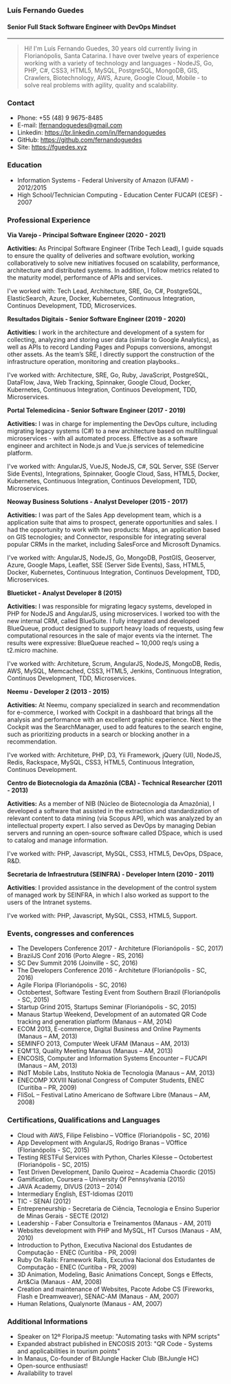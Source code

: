 ### Luís Fernando Guedes
#### Senior Full Stack Software Engineer with DevOps Mindset
---

> Hi! I'm Luís Fernando Guedes, 30 years old currently living in Florianópolis, Santa Catarina. I have over twelve years of experience working with a variety of technology and languages - NodeJS, Go, PHP, C#, CSS3, HTML5, MySQL, PostgreSQL, MongoDB, GIS, Crawlers, Biotechnology, AWS, Azure, Google Cloud, Mobile - to solve real problems with agility, quality and scalability.

### Contact
* Phone: +55 (48) 9 9675-8485
* E-mail: lfernandoguedes@gmail.com
* Linkedin: https://br.linkedin.com/in/lfernandoguedes
* GitHub: https://github.com/fernandoguedes
* Site: https://fguedes.xyz

### Education
* Information Systems - Federal University of Amazon (UFAM) - 2012/2015
* High School/Technician Computing - Education Center FUCAPI (CESF) - 2007

### Professional Experience

__Via Varejo - Principal Software Engineer (2020 - 2021)__

__Activities:__ As Principal Software Engineer (Tribe Tech Lead), I guide squads to ensure the quality of deliveries and software evolution, working collaboratively to solve new initiatives focused on scalability, performance, architecture and distributed systems. In addition, I follow metrics related to the maturity model, performance of APIs and services.

I've worked with: Tech Lead, Architecture, SRE, Go, C#, PostgreSQL, ElasticSearch, Azure, Docker, Kubernetes, Continuous Integration, Continuos Development, TDD, Microservices.

__Resultados Digitais - Senior Software Engineer (2019 - 2020)__

__Activities:__ I work in the architecture and development of a system for collecting, analyzing and storing user data (similar to Google Analytics), as well as APIs to record Landing Pages and Popups conversions, amongst other assets.
As the team’s SRE, I directly support the construction of the infrastructure operation, monitoring and creation playbooks..

I've worked with: Architecture, SRE, Go, Ruby, JavaScript, PostgreSQL, DataFlow, Java, Web Tracking, Spinnaker, Google Cloud, Docker, Kubernetes, Continuous Integration, Continuos Development, TDD, Microservices.

__Portal Telemedicina - Senior Software Engineer (2017 - 2019)__

__Activities:__ I was in charge for implementing the DevOps culture, including migrating legacy systems (C#) to a new architecture based on multilingual microservices - with all automated process. Effective as a software engineer and architect in Node.js and Vue.js services of telemedicine platform.

I've worked with: AngularJS, VueJS, NodeJS, C#, SQL Server, SSE (Server Side Events), Integrations, Spinnaker, Google Cloud, Sass, HTML5, Docker, Kubernetes, Continuous Integration, Continuos Development, TDD, Microservices.

__Neoway Business Solutions - Analyst Developer (2015 - 2017)__

__Activities:__ I was part of the Sales App development team, which is a application suite that aims to prospect, generate opportunities and sales. I had the opportunity to work with two products: Maps, an application based on GIS tecnologies; and Connector, responsible for integrating several popular CRMs in the market, including SalesForce and Microsoft Dynamics.

I've worked with: AngularJS, NodeJS, Go, MongoDB, PostGIS, Geoserver, Azure, Google Maps, Leaflet, SSE (Server Side Events), Sass, HTML5, Docker, Kubernetes, Continuous Integration, Continuos Development, TDD, Microservices.

__Blueticket - Analyst Developer 8 (2015)__

__Activities:__ I was responsible for migrating legacy systems, developed in PHP for NodeJS and AngularJS, using microservices. I worked too with the new internal CRM, called BlueSuite. I fully integrated and developed BlueQueue, product designed to support heavy loads of requests, using few computational resources in the sale of major events via the internet. The results were expressive: BlueQueue reached ~ 10,000 req/s using a t2.micro machine.

I've worked with: Architeture, Scrum, AngularJS, NodeJS, MongoDB, Redis, AWS, MySQL, Memcached, CSS3, HTML5, Jenkins, Continuous Integration, Continuos Development, TDD, Microservices.

__Neemu - Developer 2 (2013 - 2015)__

__Activities:__ At Neemu, company specialized in search and recommendation for e-commerce, I worked with Cockpit in a dashboard that brings all the analysis and performance with an excellent graphic experience. Next to the Cockpit was the SearchManager, used to add features to the search engine, such as prioritizing products in a search or blocking another in a recommendation.

I've worked with: Architeture, PHP, D3, Yii Framework, jQuery (UI), NodeJS, Redis, Rackspace, MySQL, CSS3, HTML5, Continuous Integration, Continuos Development.

__Centro de Biotecnologia da Amazônia (CBA) - Technical Researcher (2011 - 2013)__

__Activities:__ As a member of NIB (Núcleo de Biotecnologia da Amazônia), I developed a software that assisted in the extraction and standardization of relevant content to data mining (via Scopus API), which was analyzed by an intellectual property expert. I also served as DevOps by managing Debian servers and running an open-source software called DSpace, which is used to catalog and manage information.

I've worked with: PHP, Javascript, MySQL, CSS3, HTML5, DevOps, DSpace, R&D.

__Secretaria de Infraestrutura (SEINFRA) - Developer Intern (2010 - 2011)__

__Activities__: I provided assistance in the development of the control system of managed work by SEINFRA, in which I also worked as support to the users of the Intranet systems.

I've worked with: PHP, Javascript, MySQL, CSS3, HTML5, Support.

### Events, congresses and conferences
* The Developers Conference 2017 - Architeture (Florianópolis - SC, 2017)
* BrazilJS Conf 2016 (Porto Alegre - RS, 2016)
* SC Dev Summit 2016 (Joinville - SC, 2016)
* The Developers Conference 2016 - Architeture (Florianópolis - SC, 2016)
* Agile Floripa (Florianópolis - SC, 2016)
* Octobertest, Software Testing Event from Southern Brazil (Florianópolis - SC, 2015)
* Startup Grind 2015, Startups Seminar (Florianópolis - SC, 2015)
* Manaus Startup Weekend, Development of an automated QR Code tracking and generation platform (Manaus – AM, 2014)
* ECOM 2013, E-commerce, Digital Business and Online Payments (Manaus – AM, 2013)
* SEMINFO 2013, Computer Week UFAM (Manaus – AM, 2013)
* EQM'13, Quality Meeting Manaus (Manaus – AM, 2013)
* ENCOSIS, Computer and Information Systems Encounter – FUCAPI (Manaus – AM, 2013)
* INdT Mobile Labs, Instituto Nokia de Tecnologia (Manaus – AM, 2013)
* ENECOMP XXVIII National Congress of Computer Students, ENEC (Curitiba – PR, 2009)
* FliSoL – Festival Latino Americano de Software Libre (Manaus – AM, 2008)

### Certifications, Qualifications and Languages
* Cloud with AWS, Filipe Felisbino – VOffice (Florianópolis - SC, 2016)
* App Development with AngularJS, Rodrigo Branas – VOffice (Florianópolis - SC, 2015)
* Testing RESTFul Services with Python, Charles Kilesse – Octobertest (Florianópolis - SC, 2015)
* Test Driven Development, Danilo Queiroz – Academia Chaordic (2015)
* Gamification, Coursera – University Of Pennsylvania (2015)
* JAVA Academy, DIVUS (2013 – 2014)
* Intermediary English, EST-Idiomas (2011)
* TIC - SENAI (2012)
* Entrepreneurship - Secretaria de Ciência, Tecnologia e Ensino Superior de Minas Gerais - SECTE (2012)
* Leadership - Faber Consultoria e Treinamentos (Manaus - AM, 2011)
* Websites development with PHP and MySQL, HT Cursos (Manaus - AM, 2010)
* Introduction to Python, Executiva Nacional dos Estudantes de Computação - ENEC (Curitiba - PR, 2009)
* Ruby On Rails: Framework Rails, Excutiva Nacional dos Estudantes de Computação - ENEC (Curitiba - PR, 2009)
* 3D Animation, Modeling, Basic Animations Concept, Songs e Effects, Art&Cia (Manaus - AM, 2008)
* Creation and maintenance of Websites, Pacote Adobe CS (Fireworks, Flash e Dreamweaver), SENAC-AM (Manaus - AM, 2007)
* Human Relations, Qualynorte (Manaus - AM, 2007)

### Additional Informations
* Speaker on 12º FloripaJS meetup: "Automating tasks with NPM scripts"
* Expanded abstract published in ENCOSIS 2013: "QR Code - Systems and applicabilities in tourism points"
* In Manaus, Co-founder of BitJungle Hacker Club (BitJungle HC)
* Open-source enthusiast!
* Availability to travel
